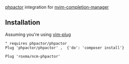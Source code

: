 [phpactor](https://github.com/phpactor/phpactor) integration for
[nvim-completion-manager](https://github.com/roxma/nvim-completion-manager)


## Installation

Assuming you're using [vim-plug](https://github.com/junegunn/vim-plug)

```vim
" requires phpactor/phpactor
Plug 'phpactor/phpactor' ,  {'do': 'composer install'}

Plug 'roxma/ncm-phpactor'
```

